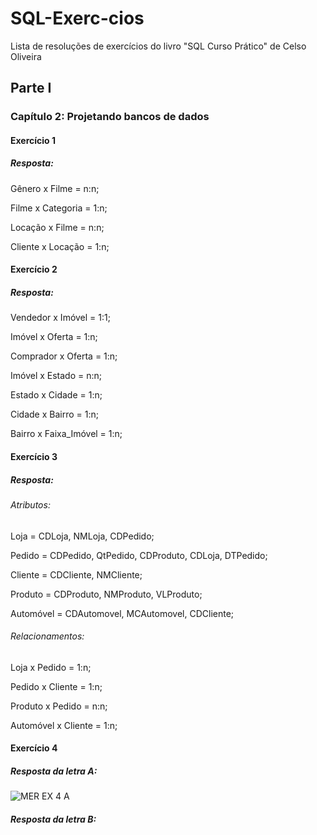 # SQL-Exerc-cios
Lista de resoluções de exercícios do livro "SQL Curso Prático" de Celso Oliveira

## Parte I

### Capítulo 2: Projetando bancos de dados
#### Exercício 1
##### Resposta:
Gênero x Filme = n:n;

Filme x Categoria = 1:n;

Locação x Filme = n:n;

Cliente x Locação = 1:n;


#### Exercício 2
##### Resposta:
Vendedor x Imóvel = 1:1;

Imóvel x Oferta = 1:n;

Comprador x Oferta = 1:n;

Imóvel x Estado = n:n;

Estado x Cidade = 1:n;

Cidade x Bairro = 1:n;

Bairro x Faixa_Imóvel = 1:n;

#### Exercício 3
##### Resposta:
###### Atributos:

Loja = CDLoja, NMLoja, CDPedido;

Pedido = CDPedido, QtPedido, CDProduto, CDLoja, DTPedido;

Cliente = CDCliente, NMCliente;

Produto = CDProduto, NMProduto, VLProduto;

Automóvel = CDAutomovel, MCAutomovel, CDCliente;

###### Relacionamentos:

Loja x Pedido = 1:n;

Pedido x Cliente = 1:n;

Produto x Pedido = n:n;

Automóvel x Cliente = 1:n;

#### Exercício 4
##### Resposta da letra A:
![MER EX 4 A](https://user-images.githubusercontent.com/88397658/194727838-04b00a50-e04e-45ad-91b8-2c147bae2e40.png)

##### Resposta da letra B:


